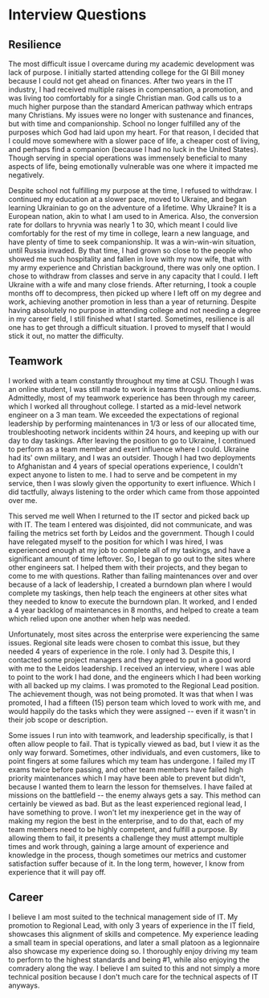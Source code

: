 # Interview Questions

## Resilience
The most difficult issue I overcame during my academic development was lack of purpose. I initially started attending college for the GI Bill money because I could not get ahead on finances. After two years in the IT industry, I had received multiple raises in compensation, a promotion, and was living too comfortably for a single Christian man. God calls us to a much higher purpose than the standard American pathway which entraps many Christians. My issues were no longer with sustenance and finances, but with time and companionship. School no longer fulfilled any of the purposes which God had laid upon my heart. For that reason, I decided that I could move somewhere with a slower pace of life, a cheaper cost of living, and perhaps find a companion (because I had no luck in the United States). Though serving in special operations was immensely beneficial to many aspects of life, being emotionally vulnerable was one where it impacted me negatively.
  
Despite school not fulfilling my purpose at the time, I refused to withdraw. I continued my education at a slower pace, moved to Ukraine, and began learning Ukrainian to go on the adventure of a lifetime. Why Ukraine? It is a European nation, akin to what I am used to in America. Also, the conversion rate for dollars to hryvnia was nearly 1 to 30, which meant I could live comfortably for the rest of my time in college, learn a new language, and have plenty of time to seek companionship. It was a win-win-win situation, until Russia invaded. By that time, I had grown so close to the people who showed me such hospitality and fallen in love with my now wife, that with my army experience and Christian background, there was only one option. I chose to withdraw from classes and serve in any capacity that I could. I left Ukraine with a wife and many close friends. After returning, I took a couple months off to decompress, then picked up where I left off on my degree and work, achieving another promotion in less than a year of returning. Despite having absolutely no purpose in attending college and not needing a degree in my career field, I still finished what I started. Sometimes, resilience is all one has to get through a difficult situation. I proved to myself that I would stick it out, no matter the difficulty.

## Teamwork
I worked with a team constantly throughout my time at CSU. Though I was an online student, I was still made to work in teams through online mediums. Admittedly, most of my teamwork experience has been through my career, which I worked all throughout college. I started as a mid-level network engineer on a 3 man team. We exceeded the expectations of regional leadership by performing maintenances in 1/3 or less of our allocated time, troubleshooting network incidents within 24 hours, and keeping up with our day to day taskings. After leaving the position to go to Ukraine, I continued to perform as a team member and exert influence where I could. Ukraine had its' own military, and I was an outsider. Though I had two deployments to Afghanistan and 4 years of special operations experience, I couldn't expect anyone to listen to me. I had to serve and be competent in my service, then I was slowly given the opportunity to exert influence. Which I did tactfully, always listening to the order which came from those appointed over me. 

This served me well When I returned to the IT sector and picked back up with IT. The team I entered was disjointed, did not communicate, and was failing the metrics set forth by Leidos and the government. Though I could have relegated myself to the position for which I was hired, I was experienced enough at my job to complete all of my taskings, and have a significant amount of time leftover. So, I began to go out to the sites where other engineers sat. I helped them with their projects, and they began to come to me with questions. Rather than failing maintenances over and over because of a lack of leadership, I created a burndown plan where I would complete my taskings, then help teach the engineers at other sites what they needed to know to execute the burndown plan. It worked, and I ended a 4 year backlog of maintenances in 8 months, and helped to create a team which relied upon one another when help was needed. 

Unfortunately, most sites across the enterprise were experiencing the same issues. Regional site leads were chosen to combat this issue, but they needed 4 years of experience in the role. I only had 3. Despite this, I contacted some project managers and they agreed to put in a good word with me to the Leidos leadership. I received an interview, where I was able to point to the work I had done, and the engineers which I had been working with all backed up my claims. I was promoted to the Regional Lead position. The achievement though, was not being promoted. It was that when I was promoted, I had a fifteen (15) person team which loved to work with me, and would happily do the tasks which they were assigned -- even if it wasn't in their job scope or description. 

Some issues I run into with teamwork, and leadership specifically, is that I often allow people to fail. That is typically viewed as bad, but I view it as the only way forward. Sometimes, other individuals, and even customers, like to point fingers at some failures which my team has undergone. I failed my IT exams twice before passing, and other team members have failed high priority maintenances which I may have been able to prevent but didn't, because I wanted them to learn the lesson for themselves. I have failed at missions on the battlefield -- the enemy always gets a say. This method can certainly be viewed as bad. But as the least experienced regional lead, I have something to prove. I won't let my inexperience get in the way of making my region the best in the enterprise, and to do that, each of my team members need to be highly competent, and fulfill a purpose. By allowing them to fail, it presents a challenge they must attempt multiple times and work through, gaining a large amount of experience and knowledge in the process, though sometimes our metrics and customer satisfaction suffer because of it. In the long term, however, I know from experience that it will pay off.

## Career
I believe I am most suited to the technical management side of IT. My promotion to Regional Lead, with only 3 years of experience in the IT field, showcases this alignment of skills and competence. My experience leading a small team in special operations, and later a small platoon as a legionnaire also showcase my experience doing so. I thoroughly enjoy driving my team to perform to the highest standards and being #1, while also enjoying the comradery along the way. I believe I am suited to this and not simply a more technical position because I don't much care for the technical aspects of IT anyways. 
<!--stackedit_data:
eyJoaXN0b3J5IjpbODE2NzE2ODA3LC0xNDEwNTM4MTA5XX0=
-->